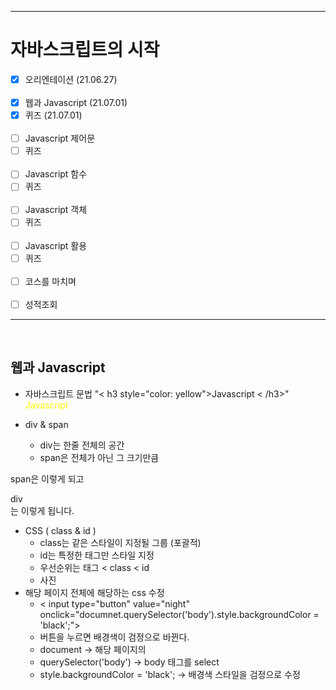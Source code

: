___
# 자바스크립트의 시작
- [x] 오리엔테이션 (21.06.27)
<br><br>
- [x] 웹과 Javascript (21.07.01)
- [x] 퀴즈 (21.07.01)
<br><br>
- [ ] Javascript 제어문
- [ ] 퀴즈
<br><br>
- [ ] Javascript 함수
- [ ] 퀴즈
<br><br>
- [ ] Javascript 객체
- [ ] 퀴즈
<br><br>
- [ ] Javascript 활용
- [ ] 퀴즈
<br><br>
- [ ] 코스를 마치며
<br><br>
- [ ] 성적조회
___
<br>

## 웹과 Javascript
- 자바스크립트 문법 "< h3 style="color: yellow">Javascript < /h3>"
<span style="color: yellow">Javascript</span>

- div & span
  - div는 한줄 전체의 공간
  - span은 전체가 아닌 그 크기만큼

<span>span</span>은 이렇게 되고 <div>div</div>는 이렇게 됩니다.

- CSS ( class & id )
  - class는 같은 스타일이 지정될 그룹 (포괄적)
  - id는 특정한 태그만 스타일 지정
  - 우선순위는 태그 < class < id
  - 사진
- 해당 페이지 전체에 해당하는 css 수정
  - < input type="button" value="night" onclick="documnet.querySelector('body').style.backgroundColor = 'black';">
  - 버튼을 누르면 배경색이 검정으로 바뀐다.
  - document -> 해당 페이지의
  - querySelector('body') -> body 태그를 select
  - style.backgroundColor = 'black'; -> 배경색 스타일을 검정으로 수정